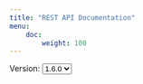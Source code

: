 ```yaml
---
title: "REST API Documentation"
menu:
    doc:
        weight: 100
---
```


<script>
let swagger = null;

function changeVersion(event) {
  if (swagger === null) return;
  swagger.specActions.updateUrl("/swagger/aptly_" + event.target.value + ".json");
  swagger.specActions.download();
}
window.onload = function() {
    function collapseAll() {
        blocks = document.getElementsByClassName("opblock-tag");
        for (let i = 0; i < blocks.length; i++) {
            blocks[i].click();
        }
        models = document.getElementsByClassName("models-control");
        for (let i = 0; i < models.length; i++) {
            models[i].click();
        }
    }
    const version = document.getElementById("aptly-version");
    swagger = SwaggerUIBundle({
        url: "/swagger/aptly_" + version.value + ".json",
        dom_id: '#swagger-ui',
        servers: [{ url: '/api' }],
        presets: [
          SwaggerUIBundle.presets.apis,
          SwaggerUIStandalonePreset.slice(1) // remove topbar
        ],
        layout: "StandaloneLayout",
        <!--supportedSubmitMethods: [],-->
        onComplete: () => {
            swagger.setHost('www.google.com');
        }
    });
    setTimeout(collapseAll, 50);
};
</script>
<div class="version-select">
    Version:
    <select id="aptly-version" onChange="changeVersion(event)">
       <option>1.6.0</option>
    </select>
</div>
<div id="swagger-ui"></div>
